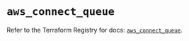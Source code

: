 # `aws_connect_queue`

Refer to the Terraform Registry for docs: [`aws_connect_queue`](https://registry.terraform.io/providers/hashicorp/aws/5.97.0/docs/resources/connect_queue).
